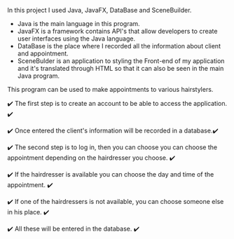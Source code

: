 In this project I used Java, JavaFX, DataBase and SceneBuilder.
  - Java is the main language in this program.
  - JavaFX is a framework contains API's that allow developers to create user interfaces using the Java language.
  - DataBase is the place where I recorded all the information about client and appointment.
  - SceneBulder is an application to styling the Front-end of my application and it's translated through HTML so that it can also be seen in the main Java program.

This program can be used to make appointments to various hairstylers.

  ✔️ The first step is to create an account to be able to access the application. ✔️



  ✔️  Once entered the client's information will be recorded in a database.✔️



  ✔️ The second step is to log in, then you can choose you can choose the appointment depending on the hairdresser you choose. ✔️



✔️ If the hairdresser is available you can choose the day and time of the appointment. ✔️


✔️ If one of the hairdressers is not available, you can choose someone else in his place. ✔️



✔️  All these will be entered in the database. ✔️
